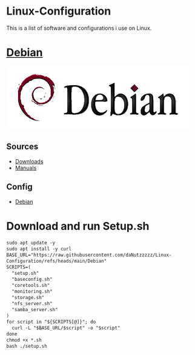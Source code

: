 # Linux-Configuration

This is a list of software and configurations i use on Linux.

# [Debian](Debian/)
![logo](Debian/Images/Debian.png)

## Sources
* [Downloads](https://www.debian.org/distrib/netinst)
* [Manuals](https://www.debian.org/releases/stable/installmanual)

## Config
* [Debian](Debian/)

# Download and run Setup.sh
```
sudo apt update -y
sudo apt install -y curl
BASE_URL="https://raw.githubusercontent.com/daNutzzzzz/Linux-Configuration/refs/heads/main/Debian"
SCRIPTS=(
  "setup.sh"
  "baseconfig.sh"
  "coretools.sh"
  "monitoring.sh"
  "storage.sh"
  "nfs_server.sh"
  "samba_server.sh"
)
for script in "${SCRIPTS[@]}"; do
  curl -L "$BASE_URL/$script" -o "$script"
done
chmod +x *.sh
bash ./setup.sh
```